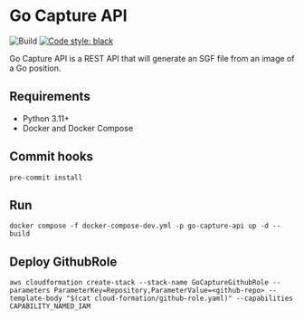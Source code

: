 # Go Capture API

![Build](https://github.com/codeguru42/go-capture-api/actions/workflows/build.yaml/badge.svg)
[![Code style: black](https://img.shields.io/badge/code%20style-black-000000.svg)](https://github.com/psf/black)

Go Capture API is a REST API that will generate an SGF file from an image of a Go position.

## Requirements

* Python 3.11+
* Docker and Docker Compose

## Commit hooks

```shell
pre-commit install
```

## Run

```shell
docker compose -f docker-compose-dev.yml -p go-capture-api up -d --build
```

## Deploy GithubRole
```shell
aws cloudformation create-stack --stack-name GoCaptureGithubRole --parameters ParameterKey=Repository,ParameterValue=<github-repo> --template-body "$(cat cloud-formation/github-role.yaml)" --capabilities CAPABILITY_NAMED_IAM
```
